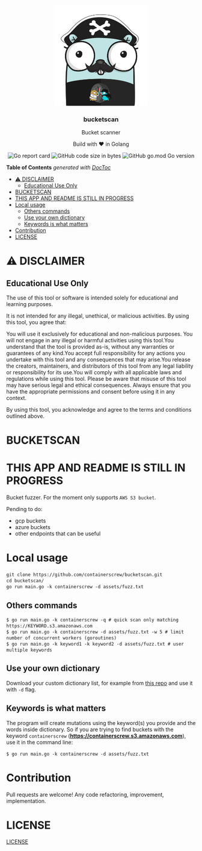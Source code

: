 <p align="center" >
  <img src="assets/logo.png" alt="logo" width="250"/>
<h3 align="center">bucketscan</h3>
<p align="center">Bucket scanner</p>
<p align="center">Build with ❤ in Golang</p>
</p>

<p align="center" >
  <img alt="Go report card" src="https://goreportcard.com/badge/github.com/containerscrew/bucketscan">
  <img alt="GitHub code size in bytes" src="https://img.shields.io/github/languages/code-size/containerscrew/bucketscan">
  <img alt="GitHub go.mod Go version" src="https://img.shields.io/github/go-mod/go-version/containerscrew/bucketscan">
</p>

<!-- START doctoc generated TOC please keep comment here to allow auto update -->
<!-- DON'T EDIT THIS SECTION, INSTEAD RE-RUN doctoc TO UPDATE -->
**Table of Contents**  *generated with [DocToc](https://github.com/thlorenz/doctoc)*

- [⚠️ DISCLAIMER](#-disclaimer)
  - [Educational Use Only](#educational-use-only)
- [BUCKETSCAN](#bucketscan)
- [THIS APP AND README IS STILL IN PROGRESS](#this-app-and-readme-is-still-in-progress)
- [Local usage](#local-usage)
  - [Others commands](#others-commands)
  - [Use your own dictionary](#use-your-own-dictionary)
  - [Keywords is what matters](#keywords-is-what-matters)
- [Contribution](#contribution)
- [LICENSE](#license)

<!-- END doctoc generated TOC please keep comment here to allow auto update -->

# ⚠️ DISCLAIMER
## Educational Use Only

The use of this tool or software is intended solely for educational and learning purposes.

It is not intended for any illegal, unethical, or malicious activities. By using this tool, you agree that:

You will use it exclusively for educational and non-malicious purposes. You will not engage in any illegal or harmful activities using this tool.You understand that the tool is provided as-is, without any warranties or guarantees of any kind.You accept full responsibility for any actions you undertake with this tool and any consequences that may arise.You release the creators, maintainers, and distributors of this tool from any legal liability or responsibility for its use.You will comply with all applicable laws and regulations while using this tool. Please be aware that misuse of this tool may have serious legal and ethical consequences. Always ensure that you have the appropriate permissions and consent before using it in any context.

By using this tool, you acknowledge and agree to the terms and conditions outlined above.

# BUCKETSCAN

# THIS APP AND README IS STILL IN PROGRESS

Bucket fuzzer. For the moment only supports `AWS S3 bucket`.

Pending to do:

* gcp buckets
* azure buckets
* other endpoints that can be useful

# Local usage

```shell
git clone https://github.com/containerscrew/bucketscan.git
cd bucketscan/
go run main.go -k containerscrew -d assets/fuzz.txt
```

## Others commands

```shell
$ go run main.go -k containerscrew -q # quick scan only matching https://KEYWORD.s3.amazonaws.com
$ go run main.go -k containerscrew -d assets/fuzz.txt -w 5 # limit number of concurrent workers (goroutines)
$ go run main.go -k keyword1 -k keyword2 -d assets/fuzz.txt # user multiple keywords
```

## Use your own dictionary

Download your custom dictionary list, for example from [this repo](https://github.com/danielmiessler/SecLists) and use it with `-d` flag.

## Keywords is what matters

The program will create mutations using the keyword(s) you provide and the words inside dictionary. So if you are trying to find buckets with the keyword `containerscrew` (**https://containerscrew.s3.amazonaws.com**), use it in the command line:

```shell
$ go run main.go -k containerscrew -d assets/fuzz.txt
```


# Contribution

Pull requests are welcome! Any code refactoring, improvement, implementation.

# LICENSE

[LICENSE](./LICENSE)
